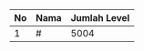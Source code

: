 | No | Nama            | Jumlah Level |
|----|-----------------|--------------|
| 1  | #    |    5004        |
